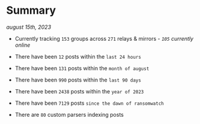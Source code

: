 
# Summary
_august 15th, 2023_

- Currently tracking `153` groups across `271` relays & mirrors - _`105` currently online_

- There have been `12` posts within the `last 24 hours`

- There have been `131` posts within the `month of august`

- There have been `990` posts within the `last 90 days`

- There have been `2438` posts within the `year of 2023`

- There have been `7129` posts `since the dawn of ransomwatch`

- There are `80` custom parsers indexing posts
